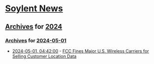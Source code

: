 # [Soylent News](../../../README.md)

## [Archives](../../index.md) for [2024](../index.md)

### [Archives](../../index.md) for [2024-05-01](index.md)

* [2024-05-01, 04:42:00](https://soylentnews.org/article.pl?sid=24/04/30/0153251&from=rss) - [FCC Fines Major U.S. Wireless Carriers for Selling Customer Location Data](https://soylentnews.org/article.pl?sid=24/04/30/0153251&from=rss)
